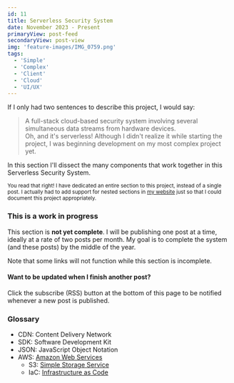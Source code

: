```yaml
---
id: 11
title: Serverless Security System
date: November 2023 - Present
primaryView: post-feed
secondaryView: post-view
img: 'feature-images/IMG_0759.png'
tags: 
  - 'Simple'
  - 'Complex'
  - 'Client'
  - 'Cloud'
  - 'UI/UX'
---
```


If I only had two sentences to describe this project, I would say:
> A full-stack cloud-based security system involving several simultaneous data streams from hardware devices. \
> Oh, and it's serverless!
Although I didn't realize it while starting the project, I was beginning development on my most complex project yet.

<!--more-->
In this section I'll dissect the many components that work together in this Serverless Security System.

<small>

You read that right! I have dedicated an entire section to this project, instead of a single post. I actually had to add support for nested sections in [my website](/portfolio/build-a-blog) just so that I could document this project appropriately.
</small>

<divider></divider>

### This is a work in progress
This section is **not yet complete**. I will be publishing one post at a time, ideally at a rate of two posts per month. My goal is to complete the system (and these posts) by the middle of the year.

Note that some links will not function while this section is incomplete.

#### Want to be updated when I finish another post? 
Click the subscribe (RSS) button at the bottom of this page to be notified whenever a new post is published.

<divider></divider>

### Glossary
- CDN: Content Delivery Network
- SDK: Software Development Kit
- JSON: JavaScript Object Notation
- AWS: [Amazon Web Services](https://aws.amazon.com)
  - S3: [Simple Storage Service](https://aws.amazon.com/s3)
  - IaC: [Infrastructure as Code](/cloud/infrastructure-as-code)
